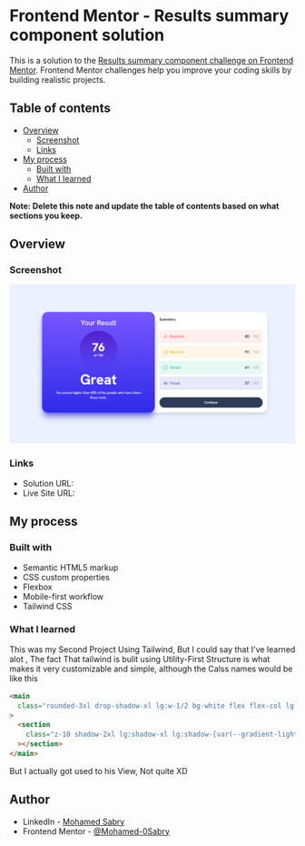 # Frontend Mentor - Results summary component solution

This is a solution to the [Results summary component challenge on Frontend Mentor](https://www.frontendmentor.io/challenges/results-summary-component-CE_K6s0maV). Frontend Mentor challenges help you improve your coding skills by building realistic projects.

## Table of contents

- [Overview](#overview)
  - [Screenshot](#screenshot)
  - [Links](#links)
- [My process](#my-process)
  - [Built with](#built-with)
  - [What I learned](#what-i-learned)
- [Author](#author)

**Note: Delete this note and update the table of contents based on what sections you keep.**

## Overview

### Screenshot

![](./Screenshot.png)

### Links

- Solution URL: [](https://github.com/Mohamed-0Sabry/Results-summary-component)
- Live Site URL: [](https://mohamed-0sabry.github.io/Results-summary-component/)

## My process

### Built with

- Semantic HTML5 markup
- CSS custom properties
- Flexbox
- Mobile-first workflow
- Tailwind CSS

### What I learned

This was my Second Project Using Tailwind, But I could say that I've learned alot , The fact That tailwind is bulit using Utility-First Structure is what makes it very customizable and simple, although the Calss names would be like this

```html
<main
  class="rounded-3xl drop-shadow-xl lg:w-1/2 bg-white flex flex-col lg:flex-row lg:relative lg:top-1/2 lg:left-1/2 lg:translate-y-1/2 lg:-translate-x-1/2"
>
  <section
    class="z-10 shadow-2xl lg:shadow-xl lg:shadow-[var(--gradient-lightRoyalBlue-lowerOpacity)] lg:hover:shadow-xl lg:hover:shadow-[var(--gradient-lightSlateBlue)] shadow-[var(--gradient-lightRoyalBlue-lowerOpacity)] rounded-xl lg:rounded-3xl flex-1 basis-1/2 left items-center py-7 px-12 text-white flex flex-col text-center gap-4"
  ></section>
</main>
```

But I actually got used to his View, Not quite XD

## Author

- LinkedIn - [Mohamed Sabry](https://www.linkedin.com/in/mohamed-sabry-eng/)
- Frontend Mentor - [@Mohamed-0Sabry](https://www.frontendmentor.io/profile/Mohamed-0Sabry)
